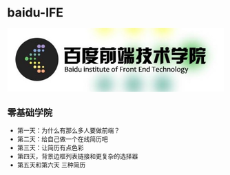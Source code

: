 # baidu-IFE
![](./baidu-ife.png)
## 零基础学院
* 第一天：为什么有那么多人要做前端？
* 第二天：给自己做一个在线简历吧
* 第三天：让简历有点色彩
* 第四天，背景边框列表链接和更复杂的选择器
* 第五天和第六天 三种简历
